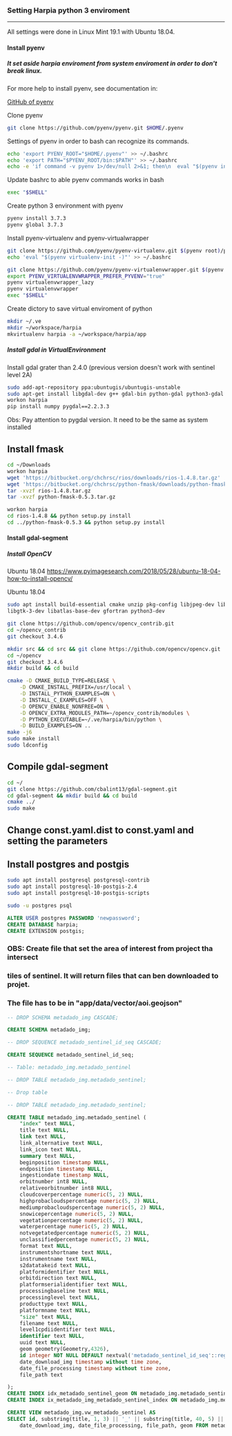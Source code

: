 ### Setting Harpia python 3 enviroment

___________________________________________________

All settings were done in Linux Mint 19.1 with Ubuntu 18.04.

#### Install pyenv
##### It set aside harpia enviroment from system enviroment in order to don't break linux.

For more help to install pyenv, see documentation in:

[GitHub of pyenv](http://github.com/pyenv/pyenv)

Clone pyenv

```bash
git clone https://github.com/pyenv/pyenv.git $HOME/.pyenv
```

Settings of pyenv in order to bash can recognize its commands.
```bash
echo 'export PYENV_ROOT="$HOME/.pyenv"' >> ~/.bashrc
echo 'export PATH="$PYENV_ROOT/bin:$PATH"' >> ~/.bashrc
echo -e 'if command -v pyenv 1>/dev/null 2>&1; then\n  eval "$(pyenv init -)"\nfi' >> ~/.bashrc
```

Update bashrc to able pyenv commands works in bash
```bash
exec "$SHELL"
```

Create python 3 environment with pyenv


```bash
pyenv install 3.7.3
pyenv global 3.7.3
```

Install pyenv-virtualenv and pyenv-virtualwrapper

```bash
git clone https://github.com/pyenv/pyenv-virtualenv.git $(pyenv root)/plugins/pyenv-virtualenv
echo 'eval "$(pyenv virtualenv-init -)"' >> ~/.bashrc

git clone https://github.com/pyenv/pyenv-virtualenvwrapper.git $(pyenv root)/plugins/pyenv-virtualenvwrapper
export PYENV_VIRTUALENVWRAPPER_PREFER_PYVENV="true"
pyenv virtualenvwrapper_lazy
pyenv virtualenvwrapper
exec "$SHELL"
```

Create dictory to save virtual enviroment of python

```bash
mkdir ~/.ve
mkdir ~/workspace/harpia
mkvirtualenv harpia -a ~/workspace/harpia/app
```

##### Install gdal in VirtualEnvironment
Install gdal grater than 2.4.0 (previous version doesn't work with sentinel level 2A)
```bash
sudo add-apt-repository ppa:ubuntugis/ubuntugis-unstable
sudo apt-get install libgdal-dev g++ gdal-bin python-gdal python3-gdal
workon harpia
pip install numpy pygdal==2.2.3.3
```
Obs: Pay attention to pygdal version. It need to be the same as system installed

## Install fmask

```bash
cd ~/Downloads
workon harpia
wget 'https://bitbucket.org/chchrsc/rios/downloads/rios-1.4.8.tar.gz'
wget 'https://bitbucket.org/chchrsc/python-fmask/downloads/python-fmask-0.5.3.tar.gz'
tar -xvzf rios-1.4.8.tar.gz
tar -xvzf python-fmask-0.5.3.tar.gz

workon harpia
cd rios-1.4.8 && python setup.py install
cd ../python-fmask-0.5.3 && python setup.py install
```

#### Install gdal-segment
##### Install OpenCV

Ubuntu 18.04
https://www.pyimagesearch.com/2018/05/28/ubuntu-18-04-how-to-install-opencv/

Ubuntu 18.04
```bash
sudo apt install build-essential cmake unzip pkg-config libjpeg-dev libpng-dev libtiff-dev 
libgtk-3-dev libatlas-base-dev gfortran python3-dev

```

```bash
git clone https://github.com/opencv/opencv_contrib.git
cd ~/opencv_contrib
git checkout 3.4.6

mkdir src && cd src && git clone https://github.com/opencv/opencv.git
cd ~/opencv
git checkout 3.4.6
mkdir build && cd build
```

```bash
cmake -D CMAKE_BUILD_TYPE=RELEASE \
	-D CMAKE_INSTALL_PREFIX=/usr/local \
	-D INSTALL_PYTHON_EXAMPLES=ON \
	-D INSTALL_C_EXAMPLES=OFF \
	-D OPENCV_ENABLE_NONFREE=ON \
	-D OPENCV_EXTRA_MODULES_PATH=~/opencv_contrib/modules \
	-D PYTHON_EXECUTABLE=~/.ve/harpia/bin/python \
	-D BUILD_EXAMPLES=ON ..
make -j6
sudo make install
sudo ldconfig
```

## Compile gdal-segment

```bash
cd ~/
git clone https://github.com/cbalint13/gdal-segment.git
cd gdal-segment && mkdir build && cd build
cmake ../
sudo make
```

## Change const.yaml.dist to const.yaml and setting the parameters

## Install postgres and postgis
```bash
sudo apt install postgresql postgresql-contrib
sudo apt install postgresql-10-postgis-2.4
sudo apt install postgresql-10-postgis-scripts
```
```bash
sudo -u postgres psql
```
```sql
ALTER USER postgres PASSWORD 'newpassword';
CREATE DATABASE harpia;
CREATE EXTENSION postgis;
```

### OBS: Create file that set the area of interest from project tha intersect 
### tiles of sentinel. It will return files that can ben downloaded to projet.
### The file has to be in "app/data/vector/aoi.geojson"

```sql
-- DROP SCHEMA metadado_img CASCADE;

CREATE SCHEMA metadado_img;

-- DROP SEQUENCE metadado_sentinel_id_seq CASCADE;

CREATE SEQUENCE metadado_sentinel_id_seq;

-- Table: metadado_img.metadado_sentinel

-- DROP TABLE metadado_img.metadado_sentinel;

-- Drop table

-- DROP TABLE metadado_img.metadado_sentinel;

CREATE TABLE metadado_img.metadado_sentinel (
	"index" text NULL,
	title text NULL,
	link text NULL,
	link_alternative text NULL,
	link_icon text NULL,
	summary text NULL,
	beginposition timestamp NULL,
	endposition timestamp NULL,
	ingestiondate timestamp NULL,
	orbitnumber int8 NULL,
	relativeorbitnumber int8 NULL,
	cloudcoverpercentage numeric(5, 2) NULL,
	highprobacloudspercentage numeric(5, 2) NULL,
	mediumprobacloudspercentage numeric(5, 2) NULL,
	snowicepercentage numeric(5, 2) NULL,
	vegetationpercentage numeric(5, 2) NULL,
	waterpercentage numeric(5, 2) NULL,
	notvegetatedpercentage numeric(5, 2) NULL,
	unclassifiedpercentage numeric(5, 2) NULL,
	format text NULL,
	instrumentshortname text NULL,
	instrumentname text NULL,
	s2datatakeid text NULL,
	platformidentifier text NULL,
	orbitdirection text NULL,
	platformserialidentifier text NULL,
	processingbaseline text NULL,
	processinglevel text NULL,
	producttype text NULL,
	platformname text NULL,
	"size" text NULL,
	filename text NULL,
	level1cpdiidentifier text NULL,
	identifier text NULL,
	uuid text NULL,
	geom geometry(Geometry,4326),
    id integer NOT NULL DEFAULT nextval('metadado_sentinel_id_seq'::regclass),
    date_download_img timestamp without time zone,
    date_file_processing timestamp without time zone,
	file_path text

);
CREATE INDEX idx_metadado_sentinel_geom ON metadado_img.metadado_sentinel USING gist (geom);
CREATE INDEX ix_metadado_img_metadado_sentinel_index ON metadado_img.metadado_sentinel USING btree (index);

CREATE VIEW metadado_img.vw_metadado_sentinel AS
SELECT id, substring(title, 1, 3) || '_' || substring(title, 40, 5) || '_' || substring(title,12, 8) AS name, substring(title,12, 8) AS "date", cloudcoverpercentage, title, link, size, 
	date_download_img, date_file_processing, file_path, geom FROM metadado_img.metadado_sentinel;
```


